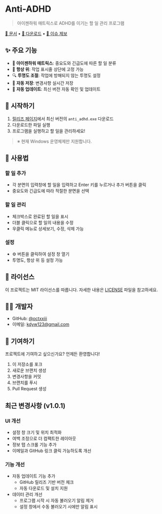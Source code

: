 # Anti-ADHD

> 아이젠하워 매트릭스로 ADHD를 이기는 할 일 관리 프로그램

[📖 문서](https://octxxiii.github.io/Anti-ADHD) • [🚀 다운로드](https://github.com/octxxiii/Anti-ADHD/releases/latest) • [🐛 이슈 제보](https://github.com/octxxiii/Anti-ADHD/issues)

## ✨ 주요 기능

- 🎯 **아이젠하워 매트릭스**: 중요도와 긴급도에 따른 할 일 분류
- 📌 **항상 위**: 작업 표시줄 상단에 고정 가능
- 🔍 **투명도 조절**: 작업에 방해되지 않는 투명도 설정
- 💾 **자동 저장**: 변경사항 실시간 저장
- 🔄 **자동 업데이트**: 최신 버전 자동 확인 및 업데이트

## 🚀 시작하기

1. [릴리즈 페이지](https://github.com/octxxiii/Anti-ADHD/releases/latest)에서 최신 버전의 `anti_adhd.exe` 다운로드
2. 다운로드한 파일 실행
3. 프로그램을 실행하고 할 일을 관리하세요!

> ※ 현재 Windows 운영체제만 지원합니다.

## 🎨 사용법

### 할 일 추가
- 각 분면의 입력창에 할 일을 입력하고 Enter 키를 누르거나 추가 버튼을 클릭
- 중요도와 긴급도에 따라 적절한 분면을 선택

### 할 일 관리
- 체크박스로 완료된 할 일을 표시
- 더블 클릭으로 할 일의 내용을 수정
- 우클릭 메뉴로 상세보기, 수정, 삭제 가능

### 설정
- ⚙️ 버튼을 클릭하여 설정 창 열기
- 투명도, 항상 위 등 설정 가능

## 📝 라이선스

이 프로젝트는 MIT 라이선스를 따릅니다. 자세한 내용은 [LICENSE](https://github.com/octxxiii/Anti-ADHD/blob/main/LICENSE) 파일을 참고하세요.

## 👨‍💻 개발자

- GitHub: [@octxxiii](https://github.com/octxxiii)
- 이메일: kdyw123@gmail.com

## 🤝 기여하기

프로젝트에 기여하고 싶으신가요? 언제든 환영합니다!

1. 이 저장소를 포크
2. 새로운 브랜치 생성
3. 변경사항을 커밋
4. 브랜치를 푸시
5. Pull Request 생성

## 최근 변경사항 (v1.0.1)

### UI 개선
- 설정 창 크기 및 위치 최적화
- 여백 조정으로 더 컴팩트한 레이아웃
- 정보 탭 스크롤 기능 추가
- 이메일과 GitHub 링크 클릭 가능하도록 개선

### 기능 개선
- 자동 업데이트 기능 추가
  - GitHub 릴리즈 기반 버전 체크
  - 자동 다운로드 및 설치 지원
- 데이터 관리 개선
  - 프로그램 시작 시 자동 불러오기 알림 제거
  - 설정 창에서 수동 불러오기 시에만 알림 표시 